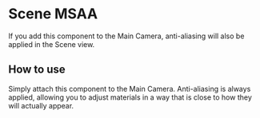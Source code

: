 ﻿# Scene MSAA

If you add this component to the Main Camera, anti-aliasing will also be applied in the Scene view.

## How to use

Simply attach this component to the Main Camera. Anti-aliasing is always applied, allowing you to adjust materials in a way that is close to how they will actually appear.


